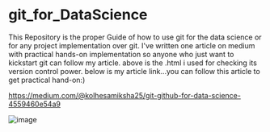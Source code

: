 # git_for_DataScience

This Repository is the proper Guide of how to use git for the data science or for any project implementation over git.
I've written one article on medium with practical hands-on implementation so anyone who just want to kickstart git can follow my article. above is the .html i used for checking its version control power.
below is my article link...you can follow this article to get practical hand-on:)

https://medium.com/@kolhesamiksha25/git-github-for-data-science-4559460e54a9

![image](https://user-images.githubusercontent.com/73512374/191214215-7bd49140-782f-4e02-8c5c-f4f48fe22549.png,width="200")
